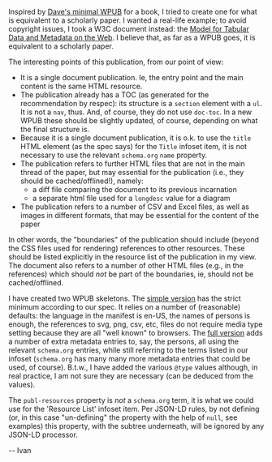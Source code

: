 Inspired by [Dave's minimal WPUB](https://github.com/w3c/wpub/wiki/Minimal-WPUB) for a book, I tried to create one for what is equivalent to a scholarly paper. I wanted a real-life example; to avoid copyright issues, I took a W3C document instead: the [Model for Tabular Data and Metadata on the Web](https://www.w3.org/TR/tabular-data-model/). I believe that, as far as a WPUB goes, it is equivalent to a scholarly paper.

The interesting points of this publication, from our point of view:

- It is a single document publication. Ie, the entry point and the main content is the same HTML resource.
- The publication already has a TOC (as generated for the recommendation by respec): its structure is a `section` element with a `ul`. It is not a `nav`, thus. And, of course, they do not use `doc-toc`. In a new WPUB these should be slightly updated, of course, depending on what the final structure is.
- Because it is a single document publication, it is o.k. to use the `title` HTML element (as the spec says) for the `Title` infoset item, it is not necessary to use the relevant `schema.org` `name` property.
- The publication refers to further HTML files that are not in the main thread of the paper, but may essential for the publication (i.e., they should be cached/offlined!), namely:
    - a diff file comparing the document to its previous incarnation
    - a separate html file used for a `longdesc` value for a diagram
- The publication refers to a number of CSV and Excel files, as well as images in different formats, that may be essential for the content of the paper

In other words, the "boundaries" of the publication should include (beyond the CSS files used for rendering) references to other resources. These should be listed explicitly in the resource list of the publication in my view. The document also refers to a number of other HTML files (e.g., in the references) which should _not_ be part of the boundaries, ie, should not be cached/offlined.

I have created two WPUB skeletons. The [simple version](./simple_version.html) has the strict minimum according to our spec. It relies on a number of (reasonable) defaults: the language in the manifest is en-US, the names of persons is enough, the references to svg, png, csv, etc, files do not require media type setting because they are all "well known" to browsers. The [full version](./full_version.html) adds a number of extra metadata entries to, say, the persons, all using the relevant `schema.org` entries, while still referring to the terms listed in our infoset (`schema.org` has many many more metadata entries that could be used, of course). B.t.w., I have added the various `@type` values although, in real practice, I am not sure they are necessary (can be deduced from the values).

The `publ-resources` property is _not_ a `schema.org` term, it is what we could use for the 'Resource List' infoset item. Per JSON-LD rules, by not defining (or, in this case "un-defining" the property with the help of `null`, see examples) this property, with the subtree underneath, will be ignored by any JSON-LD processor.

-- Ivan
